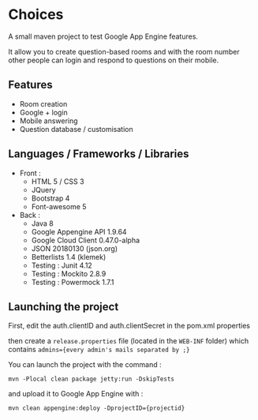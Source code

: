 # Choices

A small maven project to test Google App Engine features.

It allow you to create question-based rooms and with the room number other people can login and respond to questions on their mobile.

## Features
* Room creation
* Google + login
* Mobile answering
* Question database / customisation

## Languages / Frameworks / Libraries

* Front :
  * HTML 5 / CSS 3
  * JQuery
  * Bootstrap 4
  * Font-awesome 5
* Back :
  * Java 8
  * Google Appengine API 1.9.64
  * Google Cloud Client 0.47.0-alpha
  * JSON 20180130 (json.org)
  * Betterlists 1.4 (klemek)
  * Testing : Junit 4.12
  * Testing : Mockito 2.8.9
  * Testing : Powermock 1.7.1

## Launching the project

First, edit the auth.clientID and auth.clientSecret in the pom.xml properties

then create a `release.properties` file (located in the `WEB-INF` folder) which contains `admins={every admin's mails separated by ;}`

You can launch the project with the command :

```mvn -Plocal clean package jetty:run -DskipTests```

and upload it to Google App Engine with :

```mvn clean appengine:deploy -DprojectID={projectid}```